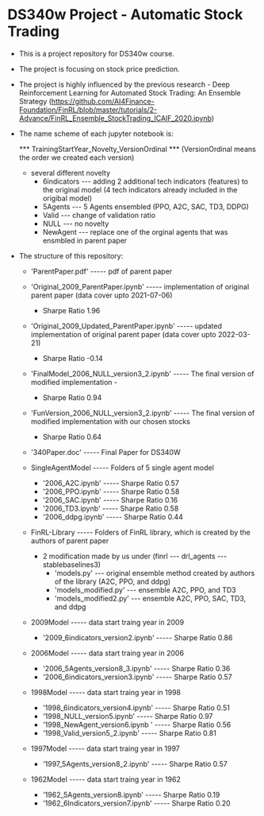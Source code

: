 # DS340w Project - Automatic Stock Trading

- This is a project repository for DS340w course. 
- The project is focusing on stock price prediction. 

- The project is highly influenced by the previous research - Deep Reinforcement Learning for Automated Stock Trading: An Ensemble Strategy (https://github.com/AI4Finance-Foundation/FinRL/blob/master/tutorials/2-Advance/FinRL_Ensemble_StockTrading_ICAIF_2020.ipynb)

- The name scheme of each jupyter notebook is: 

  *** TrainingStartYear_Novelty_VersionOrdinal ***  (VersionOrdinal means the order we created each version)
  - several different novelty
    - 6indicators --- adding 2 additional tech indicators (features) to the original model (4 tech indicators already included in the origibal model)
    - 5Agents --- 5 Agents ensembled (PPO, A2C, SAC, TD3, DDPG)
    - Valid --- change of validation ratio
    - NULL --- no novelty
    - NewAgent --- replace one of the orginal agents that was ensmbled in parent paper

- The structure of this repository:
  - 'ParentPaper.pdf' ----- pdf of parent paper
  - 'Original_2009_ParentPaper.ipynb' ----- implementation of original parent paper (data cover upto 2021-07-06)
    - Sharpe Ratio 1.96 
  - 'Original_2009_Updated_ParentPaper.ipynb' ----- updated implementation of original parent paper (data cover upto 2022-03-21)
    - Sharpe Ratio -0.14 
  - 'FinalModel_2006_NULL_version3_2.ipynb' ----- The final version of modified implementation -
    - Sharpe Ratio 0.94
  - 'FunVersion_2006_NULL_version3_2.ipynb' ----- The final version of modified implementation with our chosen stocks
    - Sharpe Ratio 0.64
  - '340Paper.doc' ----- Final Paper for DS340W

  - SingleAgentModel ----- Folders of 5 single agent model
    - '2006_A2C.ipynb' ----- Sharpe Ratio 0.57
    - '2006_PPO.ipynb' ----- Sharpe Ratio 0.58
    - '2006_SAC.ipynb' ----- Sharpe Ratio 0.16
    - '2006_TD3.ipynb' ----- Sharpe Ratio 0.58
    - '2006_ddpg.ipynb' ----- Sharpe Ratio 0.44

  - FinRL-Library ----- Folders of FinRL library, which is created by the authors of parent paper
    - 2 modification made by us under (finrl --- drl_agents --- stablebaselines3)
      - 'models.py' --- original ensemble method created by authors of the library (A2C, PPO, and ddpg)
      - 'models_modified.py' --- ensemble A2C, PPO, and TD3
      - 'models_modified2.py' --- ensemble A2C, PPO, SAC, TD3, and ddpg

  - 2009Model ----- data start traing year in 2009
    - '2009_6indicators_version2.ipynb' ----- Sharpe Ratio 0.86

  - 2006Model ----- data start traing year in 2006
    - '2006_5Agents_version8_3.ipynb' ----- Sharpe Ratio 0.36
    - '2006_6indicators_version3.ipynb' ----- Sharpe Ratio 0.57

  - 1998Model ----- data start traing year in 1998
    - '1998_6indicators_version4.ipynb' ----- Sharpe Ratio 0.51
    - '1998_NULL_version5.ipynb' ----- Sharpe Ratio 0.97
    - '1998_NewAgent_version6.ipynb ' ----- Sharpe Ratio 0.56
    - '1998_Valid_version5_2.ipynb' ----- Sharpe Ratio 0.81

  - 1997Model ----- data start traing year in 1997
    - '1997_5Agents_version8_2.ipynb' ----- Sharpe Ratio 0.57

  - 1962Model ----- data start traing year in 1962
    - '1962_5Agents_version8.ipynb' ----- Sharpe Ratio 0.19
    - '1962_6Indicators_version7.ipynb' ----- Sharpe Ratio 0.20
